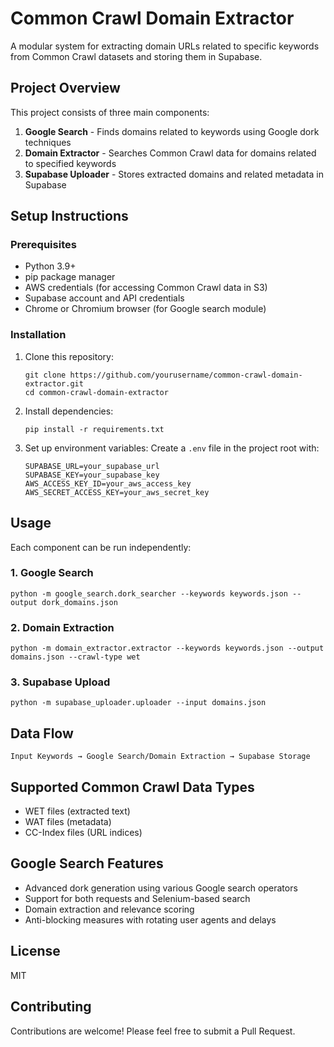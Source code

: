# Common Crawl Domain Extractor

A modular system for extracting domain URLs related to specific keywords from Common Crawl datasets and storing them in Supabase.

## Project Overview

This project consists of three main components:

1. **Google Search** - Finds domains related to keywords using Google dork techniques
2. **Domain Extractor** - Searches Common Crawl data for domains related to specified keywords
3. **Supabase Uploader** - Stores extracted domains and related metadata in Supabase

## Setup Instructions

### Prerequisites

- Python 3.9+
- pip package manager
- AWS credentials (for accessing Common Crawl data in S3)
- Supabase account and API credentials
- Chrome or Chromium browser (for Google search module)

### Installation

1. Clone this repository:
   ```
   git clone https://github.com/yourusername/common-crawl-domain-extractor.git
   cd common-crawl-domain-extractor
   ```

2. Install dependencies:
   ```
   pip install -r requirements.txt
   ```

3. Set up environment variables:
   Create a `.env` file in the project root with:
   ```
   SUPABASE_URL=your_supabase_url
   SUPABASE_KEY=your_supabase_key
   AWS_ACCESS_KEY_ID=your_aws_access_key
   AWS_SECRET_ACCESS_KEY=your_aws_secret_key
   ```

## Usage

Each component can be run independently:

### 1. Google Search

```
python -m google_search.dork_searcher --keywords keywords.json --output dork_domains.json
```

### 2. Domain Extraction

```
python -m domain_extractor.extractor --keywords keywords.json --output domains.json --crawl-type wet
```

### 3. Supabase Upload

```
python -m supabase_uploader.uploader --input domains.json
```

## Data Flow

```
Input Keywords → Google Search/Domain Extraction → Supabase Storage
```

## Supported Common Crawl Data Types

- WET files (extracted text)
- WAT files (metadata)
- CC-Index files (URL indices)

## Google Search Features

- Advanced dork generation using various Google search operators
- Support for both requests and Selenium-based search
- Domain extraction and relevance scoring
- Anti-blocking measures with rotating user agents and delays

## License

MIT

## Contributing

Contributions are welcome! Please feel free to submit a Pull Request. 